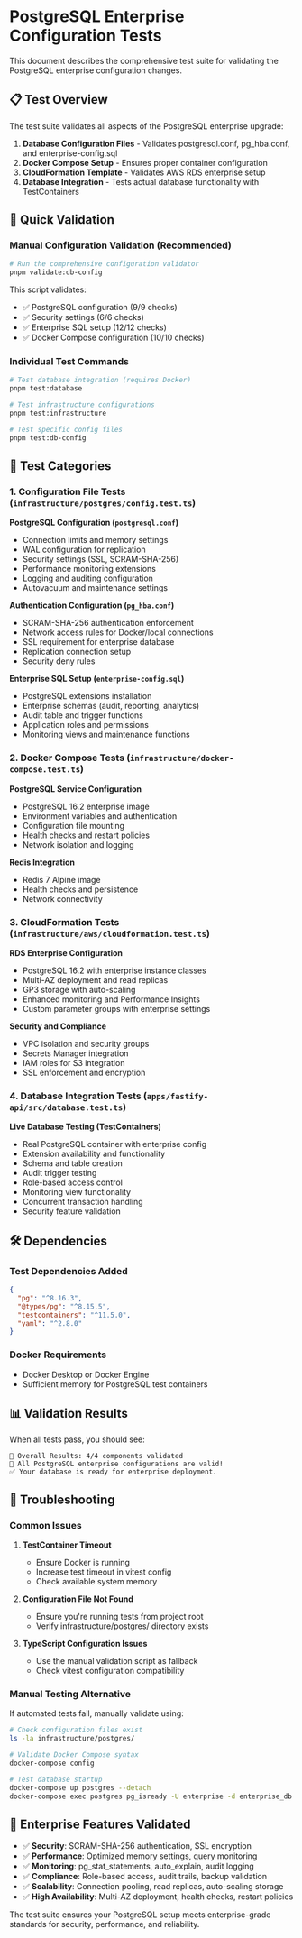 # PostgreSQL Enterprise Configuration Tests

This document describes the comprehensive test suite for validating the PostgreSQL enterprise configuration changes.

## 📋 Test Overview

The test suite validates all aspects of the PostgreSQL enterprise upgrade:

1. **Database Configuration Files** - Validates postgresql.conf, pg_hba.conf, and enterprise-config.sql
2. **Docker Compose Setup** - Ensures proper container configuration
3. **CloudFormation Template** - Validates AWS RDS enterprise setup
4. **Database Integration** - Tests actual database functionality with TestContainers

## 🚀 Quick Validation

### Manual Configuration Validation (Recommended)
```bash
# Run the comprehensive configuration validator
pnpm validate:db-config
```

This script validates:
- ✅ PostgreSQL configuration (9/9 checks)
- ✅ Security settings (6/6 checks) 
- ✅ Enterprise SQL setup (12/12 checks)
- ✅ Docker Compose configuration (10/10 checks)

### Individual Test Commands

```bash
# Test database integration (requires Docker)
pnpm test:database

# Test infrastructure configurations
pnpm test:infrastructure

# Test specific config files
pnpm test:db-config
```

## 🧪 Test Categories

### 1. Configuration File Tests (`infrastructure/postgres/config.test.ts`)

**PostgreSQL Configuration (`postgresql.conf`)**
- Connection limits and memory settings
- WAL configuration for replication
- Security settings (SSL, SCRAM-SHA-256)
- Performance monitoring extensions
- Logging and auditing configuration
- Autovacuum and maintenance settings

**Authentication Configuration (`pg_hba.conf`)**
- SCRAM-SHA-256 authentication enforcement
- Network access rules for Docker/local connections
- SSL requirement for enterprise database
- Replication connection setup
- Security deny rules

**Enterprise SQL Setup (`enterprise-config.sql`)**
- PostgreSQL extensions installation
- Enterprise schemas (audit, reporting, analytics)
- Audit table and trigger functions
- Application roles and permissions
- Monitoring views and maintenance functions

### 2. Docker Compose Tests (`infrastructure/docker-compose.test.ts`)

**PostgreSQL Service Configuration**
- PostgreSQL 16.2 enterprise image
- Environment variables and authentication
- Configuration file mounting
- Health checks and restart policies
- Network isolation and logging

**Redis Integration**
- Redis 7 Alpine image
- Health checks and persistence
- Network connectivity

### 3. CloudFormation Tests (`infrastructure/aws/cloudformation.test.ts`)

**RDS Enterprise Configuration**
- PostgreSQL 16.2 with enterprise instance classes
- Multi-AZ deployment and read replicas
- GP3 storage with auto-scaling
- Enhanced monitoring and Performance Insights
- Custom parameter groups with enterprise settings

**Security and Compliance**
- VPC isolation and security groups
- Secrets Manager integration
- IAM roles for S3 integration
- SSL enforcement and encryption

### 4. Database Integration Tests (`apps/fastify-api/src/database.test.ts`)

**Live Database Testing (TestContainers)**
- Real PostgreSQL container with enterprise config
- Extension availability and functionality
- Schema and table creation
- Audit trigger testing
- Role-based access control
- Monitoring view functionality
- Concurrent transaction handling
- Security feature validation

## 🛠️ Dependencies

### Test Dependencies Added
```json
{
  "pg": "^8.16.3",
  "@types/pg": "^8.15.5", 
  "testcontainers": "^11.5.0",
  "yaml": "^2.8.0"
}
```

### Docker Requirements
- Docker Desktop or Docker Engine
- Sufficient memory for PostgreSQL test containers

## 📊 Validation Results

When all tests pass, you should see:

```
🎯 Overall Results: 4/4 components validated
🎉 All PostgreSQL enterprise configurations are valid!
✅ Your database is ready for enterprise deployment.
```

## 🔧 Troubleshooting

### Common Issues

1. **TestContainer Timeout**
   - Ensure Docker is running
   - Increase test timeout in vitest config
   - Check available system memory

2. **Configuration File Not Found**
   - Ensure you're running tests from project root
   - Verify infrastructure/postgres/ directory exists

3. **TypeScript Configuration Issues**
   - Use the manual validation script as fallback
   - Check vitest configuration compatibility

### Manual Testing Alternative

If automated tests fail, manually validate using:

```bash
# Check configuration files exist
ls -la infrastructure/postgres/

# Validate Docker Compose syntax
docker-compose config

# Test database startup
docker-compose up postgres --detach
docker-compose exec postgres pg_isready -U enterprise -d enterprise_db
```

## 🎯 Enterprise Features Validated

- ✅ **Security**: SCRAM-SHA-256 authentication, SSL encryption
- ✅ **Performance**: Optimized memory settings, query monitoring
- ✅ **Monitoring**: pg_stat_statements, auto_explain, audit logging
- ✅ **Compliance**: Role-based access, audit trails, backup validation
- ✅ **Scalability**: Connection pooling, read replicas, auto-scaling storage
- ✅ **High Availability**: Multi-AZ deployment, health checks, restart policies

The test suite ensures your PostgreSQL setup meets enterprise-grade standards for security, performance, and reliability.

